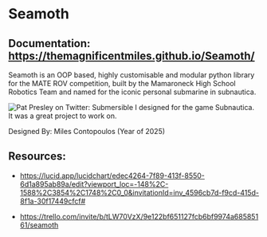 # Seamoth

## Documentation: https://themagnificentmiles.github.io/Seamoth/

Seamoth is an OOP based, highly customisable and modular python library for the MATE ROV competition, built by the Mamaroneck High School Robotics Team and named for the iconic personal submarine in subnautica.

<img src="https://pbs.twimg.com/media/EwqlbkAVcAI7Y3w.jpg:large" alt="Pat Presley on Twitter: Submersible I  designed for the game Subnautica. It was a great project to work on."/>

Designed By: Miles Contopoulos (Year of 2025)

## Resources:

* https://lucid.app/lucidchart/edec4264-7f89-413f-8550-6d1a895ab89a/edit?viewport_loc=-148%2C-1588%2C3854%2C1748%2C0_0&invitationId=inv_4596cb7d-f9cd-415d-8f1a-30f17449cfcf#

* https://trello.com/invite/b/tLW70VzX/9e122bf651127fcb6bf9974a68585161/seamoth
